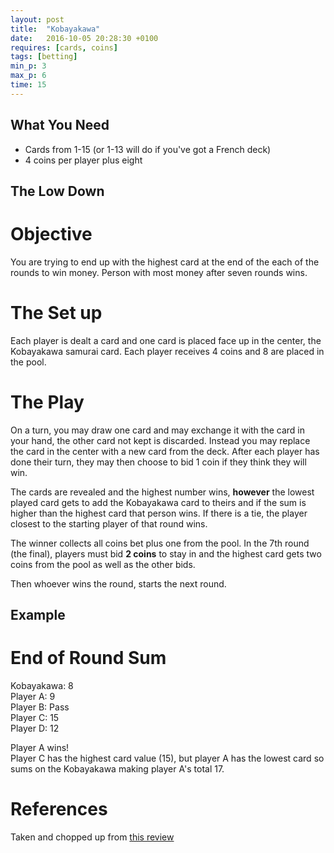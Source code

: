 ```yaml
---
layout: post
title:  "Kobayakawa"
date:   2016-10-05 20:28:30 +0100
requires: [cards, coins]
tags: [betting]
min_p: 3
max_p: 6
time: 15
---
```


## What You Need  
- Cards from 1-15 (or 1-13 will do if you've got a French deck)
- 4 coins per player plus eight

## The Low Down  

# Objective  
You are trying to end up with the highest card at the end of the each of the rounds to win money. Person with most money after seven rounds wins.

# The Set up  
Each player is dealt a card and one card is placed face up in the center, the Kobayakawa samurai card. Each player receives 4 coins and 8 are placed in the pool.

# The Play  
On a turn, you may draw one card and may exchange it with the card in your hand, the other card not kept is discarded. Instead you may replace the card in the center with a new card from the deck. After each player has done their turn, they may then choose to bid 1 coin if they think they will win.

The cards are revealed and the highest number wins, **however** the lowest played card gets to add the Kobayakawa card to theirs and if the sum is higher than the highest card that person wins. If there is a tie, the player closest to the starting player  of that round wins.

The winner collects all coins bet plus one from the pool. In the 7th round (the final), players must bid __2 coins__ to stay in and the highest card gets two coins from the pool as well as the other bids.

Then whoever wins the round, starts the next round.

## Example  

# End of Round Sum  
Kobayakawa: 8  
Player A: 9  
Player B: Pass  
Player C: 15  
Player D: 12  


Player A wins!  
Player C has the highest card value (15), but player A has the lowest card so sums on the Kobayakawa making player A's total 17.

# References
Taken and chopped up from [this review](https://boardgamegeek.com/thread/978853/first-imppression-mini-review-mini-game)
